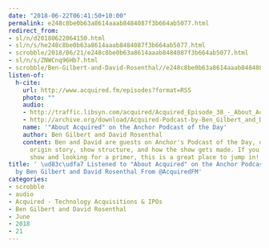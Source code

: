 ```yaml
---
date: "2018-06-22T06:41:50+10:00"
permalink: e248c8be0b63a8614aaab8484087f3b664ab5077.html
redirect_from:
- sl/n/d20180622064150.html
- sl/n/s/he248c8be0b63a8614aaab8484087f3b664ab5077.html
- scrobble/2018/06/21/e248c8be0b63a8614aaab8484087f3b664ab5077.html
- sl/n/s/ZNWCnq96Hb7.html
- scrobble/Ben-Gilbert-and-David-Rosenthal//e248c8be0b63a8614aaab8484087f3b664ab5077.html
listen-of:
  h-cite:
    url: http://www.acquired.fm/episodes?format=RSS
    photo: ""
    audio:
    - http://traffic.libsyn.com/acquired/Acquired_Episode_38_-_About_Acquired_on_Anchor_Podcast_of_the_Day.mp3
    - http://archive.org/download/Acquired-Podcast-by-Ben_Gilbert_and_David_Rosenthal/About_Acquired_on_the_Anchor_Podcast_of_the_Day.mp3
    name: '"About Acquired" on the Anchor Podcast of the Day'
    author: Ben Gilbert and David Rosenthal
    content: Ben and David are guests on Anchor's Podcast of the Day, discussing Acquired's
      origin story, show structure, and how the show gets made. If you're new to the
      show and looking for a primer, this is a great place to jump in!
title: ' \ud83c\udfa7 Listened to "About Acquired" on the Anchor Podcast of the Day
  by Ben Gilbert and David Rosenthal From @AcquiredFM'
categories:
- scrobble
- audio
- Acquired - Technology Acquisitions & IPOs
- Ben Gilbert and David Rosenthal
- June
- 2018
- 21
---
```

